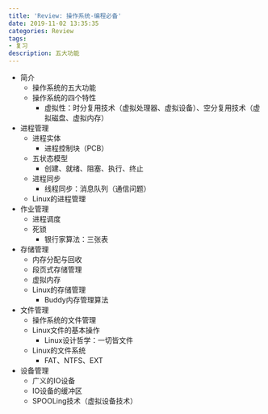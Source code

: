 ```yaml
---
title: 'Review: 操作系统-编程必备'
date: 2019-11-02 13:35:35
categories: Review
tags: 
- 复习
description: 五大功能
---
```

<!-- more -->
- 简介
	- 操作系统的五大功能
	- 操作系统的四个特性
		- 虚拟性：时分复用技术（虚拟处理器、虚拟设备）、空分复用技术（虚拟磁盘、虚拟内存）
- 进程管理
	- 进程实体
		- 进程控制块（PCB）
	- 五状态模型
		- 创建、就绪、阻塞、执行、终止
	- 进程同步
		- 线程同步：消息队列（通信问题）
	- Linux的进程管理
- 作业管理
	- 进程调度
	- 死锁
		- 银行家算法：三张表
- 存储管理
	- 内存分配与回收
	- 段页式存储管理
	- 虚拟内存
	- Linux的存储管理
		- Buddy内存管理算法
- 文件管理
	- 操作系统的文件管理
	- Linux文件的基本操作
		- Linux设计哲学：一切皆文件
	- Linux的文件系统
		- FAT、NTFS、EXT
- 设备管理
	- 广义的IO设备
	- IO设备的缓冲区
	- SPOOLing技术（虚拟设备技术） 